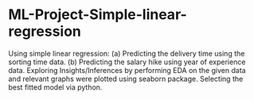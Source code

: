 # ML-Project-Simple-linear-regression
Using simple linear regression: (a) Predicting the delivery time using the sorting time data. (b) Predicting the salary hike using year of experience data. Exploring Insights/Inferences by performing EDA on the given data and relevant graphs were plotted using seaborn package. Selecting the best fitted model via python.
